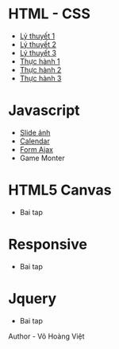 # HTML - CSS
* [Lý thuyết 1](https://vohoangvietuit.github.io/LyThuyet1/)
* [Lý thuyết 2](https://vohoangvietuit.github.io/LyThuyet2/)
* [Lý thuyết 3](https://vohoangvietuit.github.io/LyThuyet3/)
* [Thực hành 1](https://vohoangvietuit.github.io/ThucHanh1/)
* [Thực hành 2](https://vohoangvietuit.github.io/ThucHanh2/)
* [Thực hành 3](https://vohoangvietuit.github.io/ThucHanh3/)
# Javascript
* [Slide ảnh](https://vohoangvietuit.github.io/Slide-image/)
* [Calendar](https://vohoangvietuit.github.io/Calendar/)
* [Form Ajax](https://vohoangvietuit.github.io/FormAjax)
* Game Monter

# HTML5 Canvas
* Bai tap 

# Responsive
* Bai tap 

# Jquery
* Bai tap

Author - Võ Hoàng Việt
